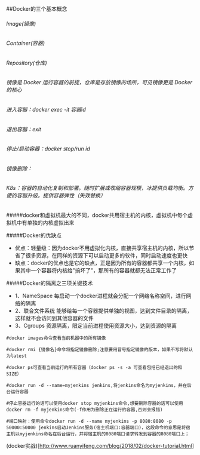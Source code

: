 ##Docker的三个基本概念
###### Image(镜像)
###### Container(容器)
###### Repository(仓库)

###### 镜像是 Docker 运行容器的前提，仓库是存放镜像的场所，可见镜像更是 Docker 的核心

###### 进入容器：docker exec -it 容器id
###### 退出容器：exit
###### 停止/启动容器：docker stop/run id
###### 镜像删除：

###### K8s：容器的自动化复制和部署。随时扩展或收缩容器规模，冰提供负载均衡。方便的容器升级。提供容器弹性（失效替换）

#####docker和虚拟机最大的不同，docker共用宿主机的内核，虚拟机中每个虚拟机中有单独的内核虚拟出来

#####Docker的优缺点
- 优点：轻量级：因为docker不用虚拟化内核，直接共享宿主机的内核，所以节省了很多资源，在同样的资源下可以启动更多的软件，同时启动速度也更快
- 缺点：docker的优点也是它的缺点，正是因为所有的容器都共享一个内核，如果其中一个容器将内核给"搞坏了"，那所有的容器就都无法正常工作了


#####Docker的隔离之三项关键技术
- 1、NameSpace 每启动一个docker进程就会分配一个网络名称空间，进行网络的隔离
- 2、联合文件系统 能够给每一个容器提供单独的视图，达到文件目录的隔离，这样就不会访问到其他容器的文件
- 3、Cgroups 资源隔离，限定当前进程使用资源大小，达到资源的隔离

```
#docker images命令查看当前机器中的所有镜像

#docker rmi {镜像名}命令将指定镜像删除;注意要用冒号指定镜像的版本，如果不写将默认为latest

#docker ps可查看当前运行的所有容器（docker ps -s -a 可查看包括已经退出的和SIZE）

#docker run -d --name=myjenkins jenkins,将jenkins命名为myjenkins，并在后台运行容器

#停止容器运行的话可以使用docker stop myjenkins命令,想要删除容器的话可以使用docker rm -f myjenkins命令(-f作用为删除正在运行的容器,否则会报错)

#端口映射：使用命令docker run -d --name myjenkins -p 8080:8080 -p 50000:50000 jenkins启动Jenkins服务(宿主机端口:容器端口)，这段命令的意思是将宿主机以myjenkins命名在后台运行，并将宿主机的8080端口请求转发到容器的8080端口上；
```

(docker实战)[http://www.ruanyifeng.com/blog/2018/02/docker-tutorial.html]

